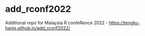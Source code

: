 # add_rconf2022
Additional repo for Malaysia R confeRence 2022 - https://tengku-hanis.github.io/add_rconf2022/
